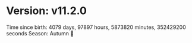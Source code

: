 # Version: v11.2.0
Time since birth: 4079 days, 97897 hours, 5873820 minutes, 352429200 seconds
Season: Autumn 🍁
